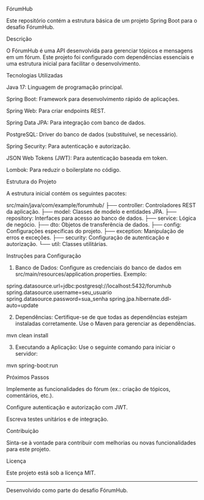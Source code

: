 FórumHub

Este repositório contém a estrutura básica de um projeto Spring Boot para o desafio FórumHub.

Descrição

O FórumHub é uma API desenvolvida para gerenciar tópicos e mensagens em um fórum. Este projeto foi configurado com dependências essenciais e uma estrutura inicial para facilitar o desenvolvimento.

Tecnologias Utilizadas

Java 17: Linguagem de programação principal.

Spring Boot: Framework para desenvolvimento rápido de aplicações.

Spring Web: Para criar endpoints REST.

Spring Data JPA: Para integração com banco de dados.

PostgreSQL: Driver do banco de dados (substituível, se necessário).

Spring Security: Para autenticação e autorização.

JSON Web Tokens (JWT): Para autenticação baseada em token.

Lombok: Para reduzir o boilerplate no código.


Estrutura do Projeto

A estrutura inicial contém os seguintes pacotes:

src/main/java/com/example/forumhub/
├── controller: Controladores REST da aplicação.
├── model: Classes de modelo e entidades JPA.
├── repository: Interfaces para acesso ao banco de dados.
├── service: Lógica de negócio.
├── dto: Objetos de transferência de dados.
├── config: Configurações específicas do projeto.
├── exception: Manipulação de erros e exceções.
├── security: Configuração de autenticação e autorização.
└── util: Classes utilitárias.

Instruções para Configuração

1. Banco de Dados: Configure as credenciais do banco de dados em src/main/resources/application.properties. Exemplo:

spring.datasource.url=jdbc:postgresql://localhost:5432/forumhub
spring.datasource.username=seu_usuario
spring.datasource.password=sua_senha
spring.jpa.hibernate.ddl-auto=update


2. Dependências: Certifique-se de que todas as dependências estejam instaladas corretamente. Use o Maven para gerenciar as dependências.

mvn clean install


3. Executando a Aplicação: Use o seguinte comando para iniciar o servidor:

mvn spring-boot:run



Próximos Passos

Implemente as funcionalidades do fórum (ex.: criação de tópicos, comentários, etc.).

Configure autenticação e autorização com JWT.

Escreva testes unitários e de integração.


Contribuição

Sinta-se à vontade para contribuir com melhorias ou novas funcionalidades para este projeto.

Licença

Este projeto está sob a licença MIT.


---

Desenvolvido como parte do desafio FórumHub.
